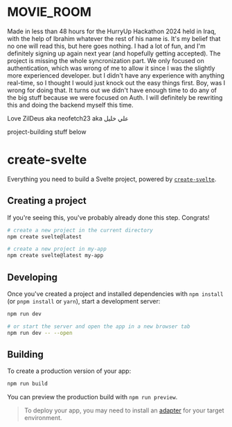 # MOVIE_ROOM
Made in less than 48 hours for the HurryUp Hackathon 2024 held in Iraq, with the help of Ibrahim whatever the rest of his name is.
It's my belief that no one will read this, but here goes nothing. 
I had a lot of fun, and I'm definitely signing up again next year (and hopefully getting accepted).
The project is missing the whole syncronization part. We only focused on authentication, which was wrong of me to allow it since I was the slightly more experienced developer.
but I didn't have any experience with anything real-time, so I thought I would just knock out the easy things first. Boy, was I wrong for doing that.
It turns out we didn't have enough time to do any of the big stuff because we were focused on Auth. 
I will definitely be rewriting this and doing the backend myself this time.

Love ZilDeus aka neofetch23 aka علي خليل



project-building stuff below
# create-svelte

Everything you need to build a Svelte project, powered by [`create-svelte`](https://github.com/sveltejs/kit/tree/main/packages/create-svelte).

## Creating a project

If you're seeing this, you've probably already done this step. Congrats!

```bash
# create a new project in the current directory
npm create svelte@latest

# create a new project in my-app
npm create svelte@latest my-app
```

## Developing

Once you've created a project and installed dependencies with `npm install` (or `pnpm install` or `yarn`), start a development server:

```bash
npm run dev

# or start the server and open the app in a new browser tab
npm run dev -- --open
```

## Building

To create a production version of your app:

```bash
npm run build
```

You can preview the production build with `npm run preview`.

> To deploy your app, you may need to install an [adapter](https://kit.svelte.dev/docs/adapters) for your target environment.
